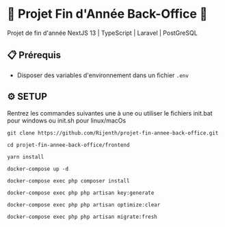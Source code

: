 # 🌟 Projet Fin d'Année Back-Office 🌟

Projet de fin d'année NextJS 13 | TypeScript | Laravel | PostGreSQL

## 📋 Prérequis
- Disposer des variables d'environnement dans un fichier `.env`

## ⚙️ SETUP

Rentrez les commandes suivantes une à une ou utiliser le fichiers init.bat pour windows ou init.sh pour linux/macOs

```
git clone https://github.com/Rijenth/projet-fin-annee-back-office.git
```

```
cd projet-fin-annee-back-office/frontend
```

```
yarn install
```

```
docker-compose up -d
```

```
docker-compose exec php composer install
```

```
docker-compose exec php php artisan key:generate
```

```
docker-compose exec php php artisan optimize:clear
```

```
docker-compose exec php php artisan migrate:fresh
```
